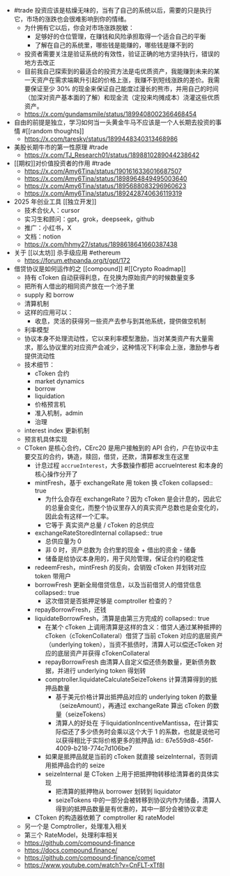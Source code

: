 - #trade 投资应该是枯燥无味的，当有了自己的系统以后，需要的只是执行它，市场的涨跌也会很难影响到你的情绪。
	- 为什拥有它以后，你会对市场涨跌脱敏：
		- 足够好的仓位管理，在赚钱和风险承担取得一个适合自己的平衡
		- 了解在自己的系统里，哪些钱是能赚的，哪些钱是赚不到的
	- 投资者需要关注是验证系统的有效性，验证正确的地方坚持执行，错误的地方去改正
	- 目前我自己探索到的最适合的投资方法是屯优质资产，我能赚到未来的某一天资产在需求端飙升引起的价格上涨，我赚不到短线涨跌的差价。我需要保证至少 30% 的现金来保证自己能度过漫长的熊市，并用自己的时间（加深对资产基本面的了解）和现金流（定投来均摊成本）浇灌这些优质资产。
	- https://x.com/gundamsmile/status/1899408002366468454
- 自由的前提是独立，学习如何当一头黄金牛马不应该是一个人长期去投资的事情 #[[random thoughts]]
	- https://x.com/taresky/status/1899448340313468986
- 美股长期牛市的第一性原理 #trade
	- https://x.com/TJ_Research01/status/1898810289044238642
- [[期权]]对价值投资者的作用 #trade
	- https://x.com/Amy6Tina/status/1901616336016687507
	- https://x.com/Amy6Tina/status/1898964849495003640
	- https://x.com/Amy6Tina/status/1895688083296960623
	- https://x.com/Amy6Tina/status/1892428740636119319
- 2025 年创业工具 [[独立开发]]
	- 技术合伙人：cursor
	- 实习生和顾问：gpt，grok，deepseek，github
	- 推广：小红书，X
	- 文档：notion
	- https://x.com/hhmy27/status/1898618641660387438
- 关于 [[以太坊]] 杀手级应用 #ethereum
	- https://forum.ethpanda.org/t/gpt/172
- 借贷协议是如何运作的之 [[compound]] #[[Crypto Roadmap]]
	- 持有 cToken 自动获得利息，在兑换为原始资产的时候数量变多
	- 把所有人借出的相同资产放在一个池子里
	- supply 和 borrow
	- 清算机制
	- 这样的应用可以：
		- 收息，灵活的获得另一些资产去参与到其他系统，提供做空机制
	- 利率模型
	- 协议本身不处理流动性，它以来利率模型激励，当对某类资产有大量需求，那么协议里的对应资产会减少，这种情况下利率会上涨，激励参与者提供流动性
	- 技术细节：
		- cToken 合约
		- market dynamics
		- borrow
		- liquidation
		- 价格预言机
		- 准入机制，admin
		- 治理
	- interest index 更新机制
	- 预言机具体实现
	- CToken 是核心合约，CErc20 是用户接触到的 API 合约，户在协议中主要交互的合约，铸造，赎回，借贷，还款，清算都发生在这里
		- 计息过程 `accrueInterest`，大多数操作都把 accrueInterest 和本身的核心操作分开了
		- mintFresh，基于 exchangeRate 用 token 换 cToken
		  collapsed:: true
			- 为什么会存在 exchangeRate？因为 cToken 是会计息的，因此它的总量会变化，而整个协议里存入的真实资产总数也是会变化的，因此会有这样一个汇率。
			- 它等于 真实资产总量 / cToken 的总供应
		- exchangeRateStoredInternal
		  collapsed:: true
			- 总供应量为 0
			- 非 0 时，资产总数为 合约里的现金 + 借出的资金 - 储备
			- 储备是给协议本身用的，用于风险管理，保证合约的稳定性
		- redeemFresh，mintFresh 的反向，会销毁 cToken 并划转对应 token 带用户
		- borrowFresh 更新全局借贷信息，以及当前借贷人的借贷信息
		  collapsed:: true
			- 这次借贷是否抵押足够是 comptroller 检查的？
		- repayBorrowFresh，还钱
		- liquidateBorrowFresh，清算是由第三方完成的
		  collapsed:: true
			- 在某个 cToken 上调用清算是这样的含义：借贷人通过某种抵押的 cToken（cTokenCollateral）借贷了当前 cToken 对应的底层资产（underlying token），当资不抵债时，清算人可以偿还cToken 对应的底层资产并获得 cTokenCollateral
			- repayBorrowFresh 由清算人自定义偿还债务数量，更新债务数据，并进行 underlying token 得划转
			- comptroller.liquidateCalculateSeizeTokens 计算清算得到的抵押品数量
				- 基于美元价格计算出抵押品对应的 underlying token 的数量（seizeAmount），再通过 exchangeRate 算出 cToken 的数量（seizeTokens）
				- 清算人的好处在 于liquidationIncentiveMantissa，在计算实际偿还了多少债务时会乘以这个大于 1 的系数，也就是说他可以获得相比于实际价格更多的抵押品
				  id:: 67e559d8-456f-4009-b218-774c7d106be7
			- 如果是抵押品就是当前的 cToken 就直接 seizeInternal，否则调用抵押品合约的 seize
			- seizeInternal 是 CToken 上用于把抵押物转移给清算者的具体实现
				- 把清算的抵押物从 borrower 划转到 liquidator
				- seizeTokens 中的一部分会被转移到协议内作为储备，清算人得到的抵押品数量是有优惠的，其中一部分会被协议拿走
		- CToken 的构造器依赖了 comptroller 和 rateModel
	- 另一个是 Comptroller，处理准入相关
	- 第三个 RateModel，处理利率相关
	- https://github.com/compound-finance
	- https://docs.compound.finance/
	- https://github.com/compound-finance/comet
	- https://www.youtube.com/watch?v=CnFLT-xTf8I